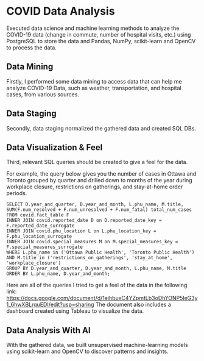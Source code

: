 # COVID Data Analysis

Executed data science and machine learning methods to analyze the COVID-19 data (change in commute, number of hospital visits, etc.) using PostgreSQL to store the data and Pandas, NumPy, scikit-learn and OpenCV to process the data.

## Data Mining
Firstly, I performed some data mining to access data that can help me analyze COVID-19 Data, such as weather, transportation, and hospital cases, from various sources.

## Data Staging
Secondly, data staging normalized the gathered data and created SQL DBs.

## Data Visualization & Feel
Third, relevant SQL queries should be created to give a feel for the data. 

For example, the query below gives you the number of cases in Ottawa and Toronto grouped by quarter and drilled down to months of the year during workplace closure, restrictions on gatherings, and stay-at-home order periods.

```
SELECT D.year_and_quarter, D.year_and_month, L.phu_name, M.title, SUM(F.num_resolved + F.num_unresolved + F.num_fatal) total_num_cases
FROM covid.fact_table F
INNER JOIN covid.reported_date D on D.reported_date_key = F.reported_date_surrogate 
INNER JOIN covid.phu_location L on L.phu_location_key = F.phu_location_surrogate 
INNER JOIN covid.special_measures M on M.special_measures_key = F.special_measures_surrogate 
WHERE L.phu_name in ('Ottawa Public Health', 'Toronto Public Health') AND M.title in ('restrictions_on_gatherings', 'stay_at_home', 'workplace_closure')
GROUP BY D.year_and_quarter, D.year_and_month, L.phu_name, M.title
ORDER BY L.phu_name, D.year_and_month;
```

Here are all of the queries I tried to get a feel of the data in the following link: https://docs.google.com/document/d/1eihbuxC4YZpmtLb3oDhYONP5leG3y1_6hwXBLrquEDI/edit?usp=sharing 
The document also includes a dashboard created using Tableau to visualize the data. 

## Data Analysis With AI
With the gathered data, we built unsupervised machine-learning models using scikit-learn and OpenCV to discover patterns and insights.
